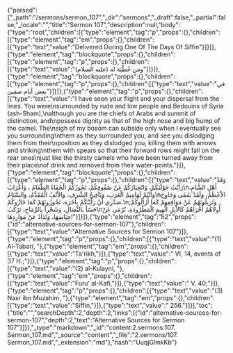 {"parsed":{"_path":"/sermons/sermon_107","_dir":"sermons","_draft":false,"_partial":false,"_locale":"","title":"Sermon 107","description":null,"body":{"type":"root","children":[{"type":"element","tag":"p","props":{},"children":[{"type":"element","tag":"em","props":{},"children":[{"type":"text","value":"Delivered During One Of The Days Of Siffin"}]}]},{"type":"element","tag":"blockquote","props":{},"children":[{"type":"element","tag":"p","props":{},"children":[{"type":"text","value":"ومن خُطْبَة له (عليه السلام)"}]}]},{"type":"element","tag":"blockquote","props":{},"children":[{"type":"element","tag":"p","props":{},"children":[{"type":"text","value":"في بعض أيام صفين"}]}]},{"type":"element","tag":"p","props":{},"children":[{"type":"text","value":"I have seen your flight and your dispersal from the lines. You were\nsurrounded by rude and low people and Bedouins of Syria (ash-Sham),\nalthough you are the chiefs of Arabs and summit of distinction, and\npossess dignity as that of the high nose and big hump of the camel. The\nsigh of my bosom can subside only when I eventually see you surrounding\nthem as they surrounded you, and see you dislodging them from their\nposition as they dislodged you, killing them with arrows and striking\nthem with spears so that their forward rows might fall on the rear ones\njust like the thirsty camels who have been turned away from their place\nof drink and removed from their water-points."}]},{"type":"element","tag":"blockquote","props":{},"children":[{"type":"element","tag":"p","props":{},"children":[{"type":"text","value":"وَقَدْ رَأَيْتُ جَوْلَتَكُمْ، وَانْحِيَازَكُمْ عَنْ صُفُوفِكُمْ، تَحُوزُكُمُ الْجُفَاةُ الطَّغَامُ ، وَأَعْرَابُ\nأَهْلِ الشَّامِ، وَأَنْتُمْ لَهَامِيمُ الْعَرَبِ، وَيَآفِيخُ الشَّرَفِ، وَالاْنْفُ الْمُقَدَّمُ، وَالسَّنَامُ\nالاْعْظَمُ، وَلَقَدْ شَفَى وَحَاوِحَ صَدْرِي أَنْ رَأَيْتُكُمْ بِأَخَرَة، تَحُوزُونَهُمْ كَمَا حَازُوكُمْ،\nوَتُزِيلُونَهُمْ عَنْ مَوَاقِفِهمْ كَمَا أَزَالُوكُمْ; حَسّاً بالنِّصَالِ، وَشَجْراً بِالرِّمَاحِ، تَرْكَبُ\nأُولاهُمْ أُخْرَاهُمْ كَالاْبِلِ الْهِيمِ الْمَطْرُودَةِ، تُرْمَى عَنْ حِيَاضِهَا، وَتُذَادُ عَنْ مَوَارِدِهَا!"}]}]},{"type":"element","tag":"h2","props":{"id":"alternative-sources-for-sermon-107"},"children":[{"type":"text","value":"Alternative Sources for Sermon 107"}]},{"type":"element","tag":"p","props":{},"children":[{"type":"text","value":"(1) Al-Tabari, "},{"type":"element","tag":"em","props":{},"children":[{"type":"text","value":"Ta'rikh,"}]},{"type":"text","value":" VI, 14, events of 37 H.;"}]},{"type":"element","tag":"p","props":{},"children":[{"type":"text","value":"(2) al-Kulayni, "},{"type":"element","tag":"em","props":{},"children":[{"type":"text","value":"Furu' al-Kafi,"}]},{"type":"text","value":" V, 40;"}]},{"type":"element","tag":"p","props":{},"children":[{"type":"text","value":"(3) Nasr ibn Muzahim, "},{"type":"element","tag":"em","props":{},"children":[{"type":"text","value":"Siffin,"}]},{"type":"text","value":" 256."}]}],"toc":{"title":"","searchDepth":2,"depth":2,"links":[{"id":"alternative-sources-for-sermon-107","depth":2,"text":"Alternative Sources for Sermon 107"}]}},"_type":"markdown","_id":"content:2.sermons:107. Sermon_107.md","_source":"content","_file":"2.sermons/107. Sermon_107.md","_extension":"md"},"hash":"UuqjGlmkKb"}